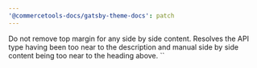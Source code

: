 ```yaml
---
'@commercetools-docs/gatsby-theme-docs': patch
---
```


Do not remove top margin for any side by side content. Resolves the API type having been too near to the description and manual side by side content being too near to the heading above.
``
